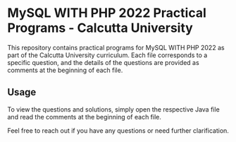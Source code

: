 # MySQL WITH PHP 2022 Practical Programs - Calcutta University

This repository contains practical programs for MySQL WITH PHP 2022 as part of the Calcutta University curriculum. Each file corresponds to a specific question, and the details of the questions are provided as comments at the beginning of each file.

## Usage

To view the questions and solutions, simply open the respective Java file and read the comments at the beginning of each file.

Feel free to reach out if you have any questions or need further clarification.
